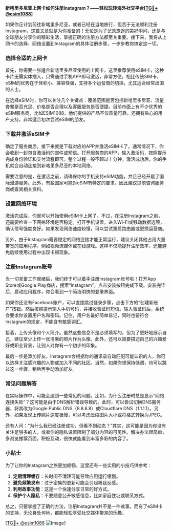 **新喀里多尼亚上网卡如何注册Instagram？——轻松玩转海外社交平台[[TG💪+ @esim1088](https://t.me/s/esim1088)]**

如果你正计划前往新喀里多尼亚，或者已经在当地旅行，但苦于无法顺利注册Instagram，这篇文章就是为你准备的！无论是为了记录旅途的美好瞬间，还是与全球朋友分享你的精彩生活，掌握正确的注册方法都至关重要。接下来，我将从上网卡的选择、网络设置到Instagram的具体注册步骤，一步步教你搞定这一切。

### 选择合适的上网卡

首先，你需要一张适合新喀里多尼亚使用的上网卡。这里推荐使用eSIM卡，这种卡片无需实体插入，只需通过手机APP即可激活，非常方便。相比传统SIM卡，eSIM的优势在于体积小、兼容性强，支持多个运营商的切换，尤其适合经常出国的人士。

在选择eSIM时，你可以关注几个关键点：覆盖范围是否包括新喀里多尼亚、流量套餐是否充足、价格是否合理以及客服服务是否便捷。目前市面上有不少优秀的eSIM服务商，比如ESIM1088，他们提供的产品不仅质量可靠，还拥有贴心的用户支持，非常适合初次尝试eSIM的朋友。

### 下载并激活eSIM卡

确定了服务商后，接下来就是下载对应的APP并激活eSIM卡了。通常情况下，你会收到一封包含激活码的邮件或短信。打开服务商的APP，输入激活码，按照提示完成身份验证和支付流程即可。整个过程一般不超过十分钟，激活成功后，你的手机就会自动连接到新喀里多尼亚的本地网络。

需要注意的是，在激活之前，请确保你的手机支持eSIM功能，并且已经开启了国际漫游服务。此外，有些国家可能对eSIM有特定的要求，因此建议提前咨询服务商或查阅相关资料。

### 设置网络环境

激活完成后，你就可以开始使用eSIM卡上网了。不过，在注册Instagram之前，还需要检查一下网络环境是否稳定。打开手机设置，进入Wi-Fi或移动数据选项，确认信号强度良好。如果发现网络速度较慢，可以尝试重启路由器或更换运营商。

另外，由于Instagram需要稳定的网络连接才能正常运行，建议关闭其他占用大量带宽的应用程序，例如视频流媒体或在线游戏。这样不仅能提升注册效率，还能避免后续使用过程中出现卡顿现象。

### 注册Instagram账号

当一切准备工作就绪后，我们终于可以着手注册Instagram账号啦！打开App Store或Google Play商店，搜索“Instagram”，点击安装按钮完成下载。安装完毕后，启动应用程序，你会看到一个简洁明快的登录界面。

如果你还没有Facebook账户，可以直接跳过登录步骤，点击下方的“创建新账户”按钮。然后按照提示输入手机号码，并接收验证码短信。输入验证码后，系统会要求你设置用户名和密码。记住，用户名最好简单易记，同时也要符合Instagram的规定，不能含有敏感词汇。

接着，上传头像和个人简介。虽然这些信息不是必须填写的，但为了更好地展示自己，建议至少上传一张清晰的照片作为头像。此外，还可以简要描述自己的兴趣爱好或职业背景，让别人对你有一个初步的印象。

最后一步是添加好友。Instagram会根据你的通讯录自动匹配可能认识的人，你可以选择关注感兴趣的人物或加入不同的社区。当然，如果你想保持低调，也可以跳过这一步骤，稍后再手动添加好友。

### 常见问题解答

在实际操作中，可能会遇到一些常见的问题。比如，为什么注册时总是显示“网络连接失败”？这可能是由于DNS解析错误导致的。此时，可以尝试切换DNS服务器，将其改为Google Public DNS（8.8.8.8）或Cloudflare DNS（1.1.1.1）。另外，如果发现上传照片速度极慢，可以考虑压缩图片大小或将格式转换为JPEG。

还有人问：“为什么我已经注册成功，但看不到动态？”其实，这可能是因为你没有关注足够多的人，或者你的隐私设置限制了部分内容的可见性。解决办法很简单，多浏览推荐页面，积极互动，很快就能看到丰富多彩的内容了。

### 小贴士

为了让你的Instagram之旅更加顺畅，这里还有一些实用的小技巧供参考：

1. **定期清理缓存**：长时间不清理可能导致应用运行缓慢。
2. **避免频繁发布**：过于密集的更新可能会引起粉丝反感。
3. **利用故事功能**：这是一个快速分享日常的好方式。
4. **保护个人隐私**：不要随意公开敏感信息，比如家庭住址或联系方式。

总之，只要掌握了正确的方法，注册Instagram并不是一件难事。而有了eSIM卡的支持，无论身处何地，都能轻松享受社交媒体带来的乐趣。

[[TG💪+ @esim1088](https://t.me/s/esim1088) ![Image](https://i.postimg.cc/4NQfJmqS/Snipaste-2025-05-13-00-14-12.png)]